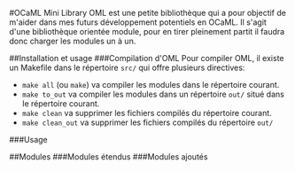 #OCaML Mini Library
OML est une petite bibliothèque qui a pour objectif de m'aider dans mes futurs développement potentiels en OCaML.
Il s'agit d'une bibliothèque orientée module, pour en tirer pleinement partit il faudra donc charger les modules un à un.

##Installation et usage
###Compilation d'OML
Pour compiler OML, il existe un Makefile dans le répertoire `src/` qui offre plusieurs directives:

*    `make all` (ou `make`) va compiler les modules dans le répertoire courant.
*    `make to_out` va compiler les modules dans un répertoire `out/` situé dans le répertoire courant.
*    `make clean` va supprimer les fichiers compilés du répertoire courant.
*    `make clean_out` va supprimer les fichiers compilés du répertoire `out/`

###Usage


##Modules
###Modules étendus
###Modules ajoutés